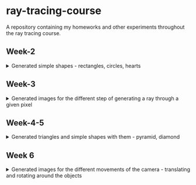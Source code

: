 # ray-tracing-course
A repository containing my homeworks and other experiments throughout the ray tracing course.


## Week-2
<details>
  <summary>Generated simple shapes - rectangles, circles, hearts </summary>
  
   ![Rectangles](https://github.com/teodora-petkova/ray-tracing-course/blob/master/week-2/samples/rectangles.jpg)
  
   ![Circle](https://github.com/teodora-petkova/ray-tracing-course/blob/master/week-2/samples/circle.jpg)
  
   ![Circles](https://github.com/teodora-petkova/ray-tracing-course/blob/master/week-2/samples/circles.jpg)
  
   ![Hearts](https://github.com/teodora-petkova/ray-tracing-course/blob/master/week-2/samples/hearts.jpg)
</details>

## Week-3

<details>
  <summary>Generated images for the different step of generating a ray through a given pixel</summary>
  
  * Raster space
   ![Raster space](https://github.com/teodora-petkova/ray-tracing-course/blob/master/week-3/samples/1.RasterSpace.jpg)
  
  * NDC space
   ![NDC space](https://github.com/teodora-petkova/ray-tracing-course/blob/master/week-3/samples/2.NDCSpace.jpg)
  
  * Screen space
   ![Screen space](https://github.com/teodora-petkova/ray-tracing-course/blob/master/week-3/samples/3.ScreenSpace.jpg)
  
  * Screen space with aspect ratio
   ![Screen space with aspect ratio](https://github.com/teodora-petkova/ray-tracing-course/blob/master/week-3/samples/4.ScreenSpaceWithAspectRatio.jpg)
  
  * Calculating ray direction
   ![](https://github.com/teodora-petkova/ray-tracing-course/blob/master/week-3/samples/5.ScreenSpaceWithRayDir.jpg)
  
  * Normalize ray direction
   ![](https://github.com/teodora-petkova/ray-tracing-course/blob/master/week-3/samples/6.ScreenSpaceWithNormalizedRayDir.jpg)
  
</details>

## Week-4-5
<details>
  <summary>Generated triangles and simple shapes with them - pyramid, diamond </summary>

  * a basic triangle
   ![Triangle](https://github.com/teodora-petkova/ray-tracing-course/blob/master/week-4-5/samples/1.basic_triangle.jpg)
  
  * a simple pyramid with a hidden front triangle and other triangles' normals facing towards us
   ![Pyramid](https://github.com/teodora-petkova/ray-tracing-course/blob/master/week-4-5/samples/4.pyramid.jpg)
  
  * a diamond
   ![Diamond](https://github.com/teodora-petkova/ray-tracing-course/blob/master/week-4-5/samples/5.diamond.jpg)
  
</details>

## Week 6
<details>
  <summary>Generated images for the different movements of the camera - translating and rotating around the objects </summary>
  
  * a pyramid
   ![Pyramid](https://github.com/teodora-petkova/ray-tracing-course/blob/master/week-6/samples/pyramid.gif)
  
  * a diamond
   ![Diamond](https://github.com/teodora-petkova/ray-tracing-course/blob/master/week-6/samples/diamond.gif)
  
</details>
